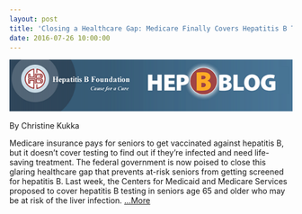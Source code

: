 ```yaml
---
layout: post
title: 'Closing a Healthcare Gap: Medicare Finally Covers Hepatitis B Testing in At-risk Seniors'
date: 2016-07-26 10:00:00
---
```


![](/assets/images/closing-a-healthcare-gap-medicare-finally-covers-hepatitis-b-testing-in-at-risk-seniors.png)

By Christine Kukka

Medicare insurance pays for seniors to get vaccinated against hepatitis B, but it doesn’t cover testing to find out if they’re infected and need life-saving treatment. The federal government is now poised to close this glaring healthcare gap that prevents at-risk seniors from getting screened for hepatitis B.
Last week, the Centers for Medicaid and Medicare Services proposed to cover hepatitis B testing in seniors age 65 and older who may be at risk of the liver infection.  [...More](http://www.hepb.org/blog/closing-healthcare-gap-medicare-finally-covers-hepatitis-b-testing-risk-seniors/)